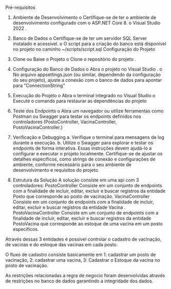 Pré-requisitos
1.	Ambiente de Desenvolvimento
o	Certifique-se de ter o ambiente de desenvolvimento configurado com o ASP.NET Core 8.
o	Visual Studio 2022 .
2.	Banco de Dados
o	Certifique-se de ter um servidor SQL Server instalado e acessível.
o	O script para a criação do banco está disponível no projeto no caminho ~/scripts/script.sql
Configuração do Projeto

3.	Clone ou Baixe o Projeto
o	Clone o repositório do projeto .

5.	Configuração do Banco de Dados
o	Abra o projeto no Visual Studio .
o	No arquivo appsettings.json (ou similar, dependendo da configuração do seu projeto), ajuste a conexão com o banco de dados para apontar para    "ConnectionString"

7.	Execução do Projeto
o	Abra o terminal integrado no Visual Studio
o	Execute o comando para restaurar as dependências do projeto

9.	Teste dos Endpoints
o	Abra um navegador ou utilize ferramentas como Postman ou Swagger para testar os endpoints definidos nos controladores (PostoController, VacinaController, PostoVacinaController.)

10.	Verificação e Debugging
a.	Verifique o terminal para mensagens de log durante a execução.
b.	Utilize o Swagger para explorar e testar os endpoints de forma interativa.
Essas instruções devem ajudá-lo a configurar e executar o projeto localmente. Certifique-se de ajustar os detalhes específicos, como strings de conexão e configurações de ambiente, conforme necessário para o seu ambiente de desenvolvimento e requisitos do projeto.

12.	Estrutura da Solução 
A solução consiste em uma api com 3 controladores:
PostoController
Consiste em um conjunto de endpoints com a finalidade de incluir, editar, excluir e buscar registros da entidade Posto que corresponde ao posto de vacinação.
VacinaController
Consiste em um conjunto de endpoints com a finalidade de incluir, editar, excluir e buscar registros da entidade Vacina .
PostoVacinaController
Consiste em um conjunto de endpoints com a finalidade de incluir, editar, excluir e buscar registros da entidade PostoVacina que corresponde ao estoque de uma vacina em um posto específicos.

 Através dessas 3 entidades é possível controlar o cadastro de vacinação, de vacinas e do estoque das vacinas em cada posto.

O fluxo de cadastro consiste basicamente em 1: cadastrar um posto de vacinação, 2: cadastrar uma vacina, 3: Cadastrar o Estoque da vacina no posto de vacinação.

As restrições relacionadas a regra de negocio foram desenvolvidas através de restrições no banco de dados garantindo a integridade dos dados.
